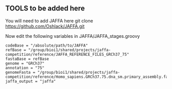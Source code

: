 ## TOOLS to be added here

You will need to add JAFFA here
git clone https://github.com/Oshlack/JAFFA.git

Now edit the following variables in JAFFA/JAFFA_stages.groovy
```
codeBase = "/absolute/path/to/JAFFA"
refBase = "/group/bioi1/shared/projects/jaffa-competition/reference/JAFFA_REFERENCE_FILES_GRCh37_75"
fastaBase = refBase
genome = "GRCh37"
annotation = "75"
genomeFasta = "/group/bioi1/shared/projects/jaffa-competition/reference/Homo_sapiens.GRCh37.75.dna_sm.primary_assembly.fa"
jaffa_output = "jaffa"
```
